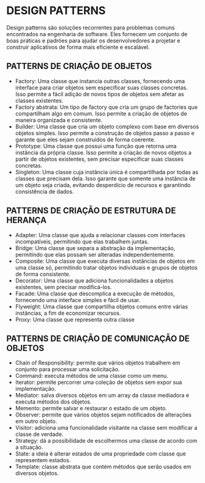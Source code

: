 # DESIGN PATTERNS

Design patterns são soluções recorrentes para problemas comuns encontrados na engenharia de software. Eles fornecem um conjunto de boas práticas e padrões para ajudar os desenvolvedores a projetar e construir aplicativos de forma mais eficiente e escalável.

## PATTERNS DE CRIAÇÃO DE OBJETOS
- Factory: Uma classe que instancia outras classes, fornecendo uma interface para criar objetos sem especificar suas classes concretas. Isso permite a fácil adição de novos tipos de objetos sem afetar as classes existentes.
- Factory abstrata: Um tipo de factory que cria um grupo de factories que compartilham algo em comum. Isso permite a criação de objetos de maneira organizada e consistente.
- Builder: Uma classe que cria um objeto complexo com base em diversos objetos simples. Isso permite a construção de objetos passo a passo e garante que eles sejam construídos de forma coerente.
- Prototype: Uma classe que possui uma função que retorna uma instância da própria classe. Isso permite a criação de novos objetos a partir de objetos existentes, sem precisar especificar suas classes concretas.
- Singleton: Uma classe cuja instância única é compartilhada por todas as classes que precisam dela. Isso garante que somente uma instância de um objeto seja criada, evitando desperdício de recursos e garantindo consistência de dados.

## PATTERNS DE CRIAÇÃO DE ESTRUTURA DE HERANÇA
- Adapter: Uma classe que ajuda a relacionar classes com interfaces incompatíveis, permitindo que elas trabalhem juntas.
- Bridge: Uma classe que separa a abstração da implementação, permitindo que elas possam ser alteradas independentemente.
- Composite: Uma classe que executa diversas instâncias de objetos em uma classe só, permitindo tratar objetos individuais e grupos de objetos de forma consistente.
- Decorator: Uma classe que adiciona funcionalidades a objetos existentes, sem precisar modificá-los.
- Facade: Uma classe que descomplica a execução de métodos, fornecendo uma interface simples e fácil de usar.
- Flyweight: Uma classe que compartilha objetos comuns entre várias instâncias, a fim de economizar recursos.
- Proxy: Uma classe que representa outra classe

## PATTERNS DE CRIAÇÃO DE COMUNICAÇÃO DE OBJETOS

- Chain of Responsibility: permite que vários objetos trabalhem em conjunto para processar uma solicitação.
- Command: executa métodos de uma classe como um menu.
- Iterator: permite percorrer uma coleção de objetos sem expor sua implementação.
- Mediator: salva diversos objetos em um array da classe mediadora e executa métodos dos objetos.
- Memento: permite salvar e restaurar o estado de um objeto.
- Observer: permite que vários objetos sejam notificados de alterações em outro objeto.
- Visitor: adiciona uma funcionalidade visitante na classe sem modificar a classe de verdade.
- Strategy: dá a possibilidade de escolhermos uma classe de acordo com a situação.
- State: a ideia é alterar estados de uma propriedade com classe que representem estados.
- Template: classe abstrata que contém métodos que serão usados em diversos objetos.